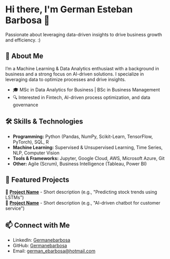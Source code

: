 # Hi there, I'm German Esteban Barbosa 👋

Passionate about leveraging data-driven insights to drive business growth and efficiency. :)

## 🚀 About Me
I’m a Machine Learning & Data Analytics enthusiast with a background in business and a strong focus on AI-driven solutions. I specialize in leveraging data to optimize processes and drive insights.

- 🎓 MSc in Data Analytics for Business | BSc in Business Management  
- 🔍 Interested in Fintech, AI-driven process optimization, and data governance  

## 🛠️ Skills & Technologies
- **Programming:** Python (Pandas, NumPy, Scikit-Learn, TensorFlow, PyTorch), SQL, R  
- **Machine Learning:** Supervised & Unsupervised Learning, Time Series, NLP, Computer Vision  
- **Tools & Frameworks:** Jupyter, Google Cloud, AWS, Microsoft Azure, Git  
- **Other:** Agile (Scrum), Business Intelligence (Tableau, Power BI)  

## 📂 Featured Projects
🔹 **[Project Name](https://github.com/yourusername/project-repo)** - Short description (e.g., "Predicting stock trends using LSTMs")  
🔹 **[Project Name](https://github.com/yourusername/project-repo)** - Short description (e.g., "AI-driven chatbot for customer service")  

## 📫 Connect with Me
- LinkedIn: [Germanebarbosa](https://linkedin.com/in/germanebarbosar)  
- GitHub: [Germanebarbosa](https://github.com/germanebarbosa)  
- Email: [german_ebarbosa@hotmail.com](mailto:germanesteban.barbosarodriguez@kedgebs.com)  


<!--

![Profile Banner](https://your-image-link.com)
- 📖 Currently working on [Project or Research Topic]  

____
**germanebarbosa/germanebarbosa** is a ✨ _special_ ✨ repository because its `README.md` (this file) appears on your GitHub profile.

Here are some ideas to get you started:

- 🔭 I’m currently working on ...
- 🌱 I’m currently learning ...
- 👯 I’m looking to collaborate on ...
- 🤔 I’m looking for help with ...
- 💬 Ask me about ...
- 📫 How to reach me: ...
- 😄 Pronouns: ...
- ⚡ Fun fact: ...
-->
